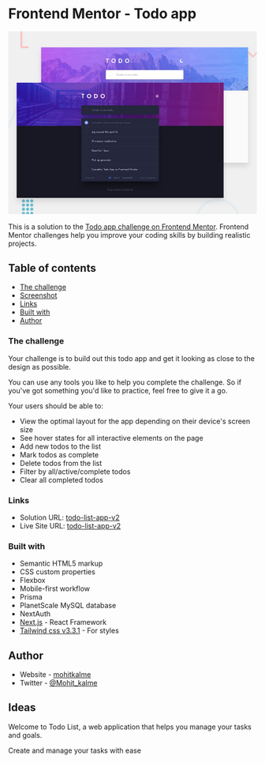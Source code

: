 # Frontend Mentor - Todo app

![Design preview for the Todo app coding challenge](./src/design/desktop-preview.jpg)

This is a solution to the [Todo app challenge on Frontend Mentor](https://www.frontendmentor.io/challenges/todo-app-Su1_KokOW). Frontend Mentor challenges help you improve your coding skills by building realistic projects.

## Table of contents

- [The challenge](#the-challenge)
- [Screenshot](#screenshot)
- [Links](#links)
- [Built with](#built-with)
- [Author](#author)

### The challenge

Your challenge is to build out this todo app and get it looking as close to the design as possible.

You can use any tools you like to help you complete the challenge. So if you've got something you'd like to practice, feel free to give it a go.

Your users should be able to:

- View the optimal layout for the app depending on their device's screen size
- See hover states for all interactive elements on the page
- Add new todos to the list
- Mark todos as complete
- Delete todos from the list
- Filter by all/active/complete todos
- Clear all completed todos

### Links

- Solution URL: [todo-list-app-v2](https://github.com/mohitkalme/todo-list-app-v2)
- Live Site URL: [todo-list-app-v2](https://todo-list-app-v2.vercel.app/)

### Built with

- Semantic HTML5 markup
- CSS custom properties
- Flexbox
- Mobile-first workflow
- Prisma
- PlanetScale MySQL database
- NextAuth
- [Next.js](https://nextjs.org/) - React Framework
- [Tailwind css v3.3.1](https://tailwindcss.com/) - For styles

## Author

- Website - [mohitkalme](https://www.instagram.com/mohitkalme21/?hl=en)
- Twitter - [@Mohit_kalme](https://twitter.com/Mohit_kalme)

## Ideas

Welcome to Todo List, a web application that helps you manage your tasks and goals.

Create and manage your tasks with ease
